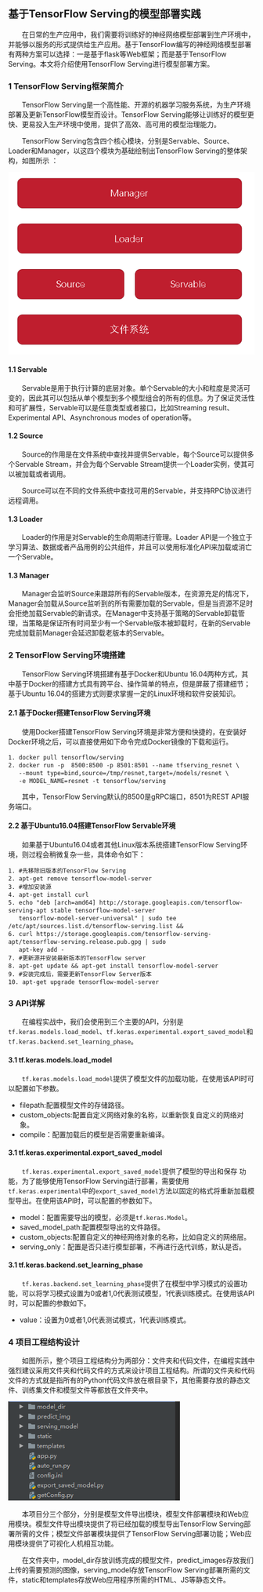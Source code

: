 ## 基于TensorFlow Serving的模型部署实践

&emsp;&emsp;在日常的生产应用中，我们需要将训练好的神经网络模型部署到生产环境中，并能够以服务的形式提供给生产应用。基于TensorFlow编写的神经网络模型部署有两种方案可以选择：一是基于flask等Web框架；而是基于TensorFlow Serving。本文将介绍使用TensorFlow Serving进行模型部署方案。<br/>
### 1 TensorFlow Serving框架简介

&emsp;&emsp;TensorFlow Serving是一个高性能、开源的机器学习服务系统，为生产环境部署及更新TensorFlow模型而设计。TensorFlow Serving能够让训练好的模型更快、更易投入生产环境中使用，提供了高效、高可用的模型治理能力。<br/>

&emsp;&emsp;TensorFlow Serving包含四个核心模块，分别是Servable、Source、Loader和Manager，以这四个模块为基础绘制出TensorFlow Serving的整体架构，如图所示 ：<br/>

![图片](./img/整体架构图.jpg "TensorFlow Serving的整体架构图")<br/>

#### 1.1 Servable
&emsp;&emsp;Servable是用于执行计算的底层对象。单个Servable的大小和粒度是灵活可变的，因此其可以包括从单个模型到多个模型组合的所有的信息。为了保证灵活性和可扩展性，Servable可以是任意类型或者接口，比如Streaming result、Experimental API、Asynchronous modes of operation等。<br/>

#### 1.2 Source

&emsp;&emsp;Source的作用是在文件系统中查找并提供Servable，每个Source可以提供多个Servable Stream，并会为每个Servable Stream提供一个Loader实例，使其可以被加载或者调用。<br/>

&emsp;&emsp;Source可以在不同的文件系统中查找可用的Servable，并支持RPC协议进行远程调用。<br/>

#### 1.3 Loader

&emsp;&emsp;Loader的作用是对Servable的生命周期进行管理。Loader API是一个独立于学习算法、数据或者产品用例的公共组件，并且可以使用标准化API来加载或消亡一个Servable。<br/>

#### 1.3 Manager

&emsp;&emsp;Manager会监听Source来跟踪所有的Servable版本，在资源充足的情况下，Manager会加载从Source监听到的所有需要加载的Servable，但是当资源不足时会拒绝加载Servable的新请求。在Manager中支持基于策略的Servable卸载管理，当策略是保证所有时间至少有一个Servable版本被卸载时，在新的Servable完成加载前Manager会延迟卸载老版本的Servable。<br/>

### 2 TensorFlow Serving环境搭建

&emsp;&emsp;TensorFlow Serving环境搭建有基于Docker和Ubuntu 16.04两种方式，其中基于Docker的搭建方式具有跨平台、操作简单的特点，但是屏蔽了搭建细节；基于Ubuntu 16.04的搭建方式则要求掌握一定的Linux环境和软件安装知识。<br/>

#### 2.1 基于Docker搭建TensorFlow Serving环境

&emsp;&emsp;使用Docker搭建TensorFlow Serving环境是非常方便和快捷的，在安装好Docker环境之后，可以直接使用如下命令完成Docker镜像的下载和运行。<br/>

	1. docker pull tensorflow/serving
	2. docker run -p  8500:8500 -p 8501:8501 --name tfserving_resnet \
	   --mount type=bind,source=/tmp/resnet,target=/models/resnet \
	   -e MODEL_NAME=resnet -t tensorflow/serving

&emsp;&emsp;其中，TensorFlow Serving默认的8500是gRPC端口，8501为REST API服务端口。<br/>

#### 2.2 基于Ubuntu16.04搭建TensorFlow Servable环境

&emsp;&emsp;如果基于Ubuntu16.04或者其他Linux版本系统搭建TensorFlow Serving环境，则过程会稍微复杂一些，具体命令如下：<br/>

	1. #先移除旧版本的TensorFlow Serving
	2. apt-get remove tensorflow-model-server
	3. #增加安装源
	4. apt-get install curl
	5. echo "deb [arch=amd64] http://storage.googleapis.com/tensorflow-serving-apt stable tensorflow-model-server 
	   tensorflow-model-server-universal" | sudo tee /etc/apt/sources.list.d/tensorflow-serving.list &&
	6. curl https://storage.googleapis.com/tensorflow-serving-apt/tensorflow-serving.release.pub.gpg | sudo 
	   apt-key add -
	7. #更新源并安装最新版本的TensorFlow server
	8. apt-get update && apt-get install tensorflow-model-server
	9. #安装完成后，需要更新TensorFlow Server版本
	10. apt-get upgrade tensorflow-model-server

### 3 API详解
&emsp;&emsp;在编程实战中，我们会使用到三个主要的API，分别是`tf.keras.models.load_model`、`tf.keras.experimental.export_saved_model`和`tf.keras.backend.set_learning_phase`。<br/>

#### 3.1 tf.keras.models.load_model
&emsp;&emsp;`tf.keras.models.load_model`提供了模型文件的加载功能，在使用该API时可以配置如下参数。<br/>

- filepath:配置模型文件的存储路径。
- custom_objects:配置自定义网络对象的名称，以重新恢复自定义的网络对象。
- compile：配置加载后的模型是否需要重新编译。

#### 3.1 tf.keras.experimental.export_saved_model
&emsp;&emsp;`tf.keras.experimental.export_saved_model`提供了模型的导出和保存 功能，为了能够使用TensorFlow Serving进行部署，需要使用`tf.keras.experimental`中的`export_saved_model`方法以固定的格式将重新加载模型导出。在使用该API时，可以配置的参数如下。<br/>

- model：配置需要导出的模型，必须是`tf.keras.Model`。
- saved_model_path:配置模型导出的文件路径。
- custom_objects:配置自定义的神经网络对象的名称，比如自定义的网络层。
- serving_only：配置是否只进行模型部署，不再进行迭代训练，默认是否。

#### 3.1 tf.keras.backend.set_learning_phase
&emsp;&emsp;`tf.keras.backend.set_learning_phase`提供了在模型中学习模式的设置功能，可以将学习模式设置为0或者1,0代表测试模型，1代表训练模式。在使用该API时，可以配置的参数如下。<br/>

- value：设置为0或者1,0代表测试模式，1代表训练模式。

### 4 项目工程结构设计
&emsp;&emsp;如图所示，整个项目工程结构分为两部分：文件夹和代码文件，在编程实践中强烈建议采用文件夹和代码文件的方式来设计项目工程结构。所谓的文件夹和代码文件的方式就是指所有的Python代码文件放在根目录下，其他需要存放的静态文件、训练集文件和模型文件等都放在文件夹中。<br/>

![图片](./img/工程设计.jpg "TensorFlow Serving的整体架构图")<br/>

&emsp;&emsp;本项目分三个部分，分别是模型文件导出模块，模型文件部署模块和Web应用模块。模型文件导出模块提供了将已经加载的模型导出TensorFlow Serving部署所需的文件；模型文件部署模块提供了TensorFlow Serving部署功能；Web应用模块提供了可视化人机相互功能。<br/>

&emsp;&emsp;在文件夹中，model_dir存放训练完成的模型文件，predict_images存放我们上传的需要预测的图像，serving_model存放TensorFlow Serving部署所需的文件，static和templates存放Web应用程序所需的HTML、JS等静态文件。<br/>
